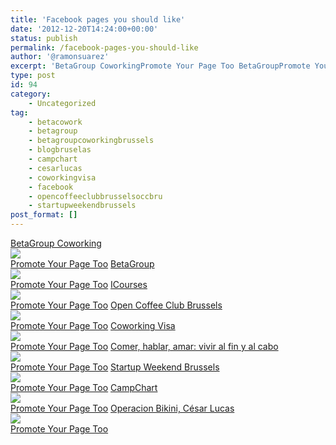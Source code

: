 ```yaml
---
title: 'Facebook pages you should like'
date: '2012-12-20T14:24:00+00:00'
status: publish
permalink: /facebook-pages-you-should-like
author: '@ramonsuarez'
excerpt: 'BetaGroup CoworkingPromote Your Page Too BetaGroupPromote Your Page Too ICoursesPromote Your Page Too Open Coffee Club BrusselsPromote Your Page Too Coworking VisaPromote Your Page Too Comer, hablar, amar: vivir al fin y al caboPromote Your Page T...'
type: post
id: 94
category:
    - Uncategorized
tag:
    - betacowork
    - betagroup
    - betagroupcoworkingbrussels
    - blogbruselas
    - campchart
    - cesarlucas
    - coworkingvisa
    - facebook
    - opencoffeeclubbrusselsoccbru
    - startupweekendbrussels
post_format: []
---
```

[BetaGroup Coworking](http://www.facebook.com/betagroup.coworking "BetaGroup Coworking")  
[![](http://badge.facebook.com/badge/135622239824810.971.1853643927.png)](http://www.facebook.com/betagroup.coworking "BetaGroup Coworking")  
[Promote Your Page Too](https://www.facebook.com/advertising "Make your own badge!") [BetaGroup](http://www.facebook.com/betagroup "BetaGroup")  
[![](http://badge.facebook.com/badge/136673013055833.1049.564588691.png)](http://www.facebook.com/betagroup "BetaGroup")  
[Promote Your Page Too](https://www.facebook.com/advertising "Make your own badge!") [ICourses](http://www.facebook.com/icourses.be "ICourses")  
[![](http://badge.facebook.com/badge/461926380514375.2864.946542786.png)](http://www.facebook.com/icourses.be "ICourses")  
[Promote Your Page Too](https://www.facebook.com/advertising "Make your own badge!") [Open Coffee Club Brussels](http://www.facebook.com/Open.Coffee.Club.Brussels "Open Coffee Club Brussels")  
[![](http://badge.facebook.com/badge/436777519702168.2346.696994515.png)](http://www.facebook.com/Open.Coffee.Club.Brussels "Open Coffee Club Brussels")  
[Promote Your Page Too](https://www.facebook.com/advertising "Make your own badge!") [Coworking Visa](http://www.facebook.com/coworking.visa "Coworking Visa")  
[![](http://badge.facebook.com/badge/116707675078368.694.1849096436.png)](http://www.facebook.com/coworking.visa "Coworking Visa")  
[Promote Your Page Too](https://www.facebook.com/advertising "Make your own badge!") [Comer, hablar, amar: vivir al fin y al cabo](http://www.facebook.com/blogbruselas "Comer, hablar, amar: vivir al fin y al cabo")  
[![](http://badge.facebook.com/badge/14471236332.4479.1225991832.png)](http://www.facebook.com/blogbruselas "Comer, hablar, amar: vivir al fin y al cabo")  
[Promote Your Page Too](https://www.facebook.com/advertising "Make your own badge!") [Startup Weekend Brussels](http://www.facebook.com/swbru "Startup Weekend Brussels")  
[![](http://badge.facebook.com/badge/177374128953066.2462.1637841560.png)](http://www.facebook.com/swbru "Startup Weekend Brussels")  
[Promote Your Page Too](https://www.facebook.com/advertising "Make your own badge!") [CampChart](http://www.facebook.com/CampChart "CampChart")  
[![](http://badge.facebook.com/badge/313959275378859.1300.813687713.png)](http://www.facebook.com/CampChart "CampChart")  
[Promote Your Page Too](https://www.facebook.com/advertising "Make your own badge!") [Operacion Bikini, César Lucas](http://www.facebook.com/pages/Operacion-Bikini-C%C3%A9sar-Lucas/426844757368498 "Operacion Bikini, César Lucas")  
[![](http://badge.facebook.com/badge/426844757368498.2603.1665655003.png)](http://www.facebook.com/pages/Operacion-Bikini-C%C3%A9sar-Lucas/426844757368498 "Operacion Bikini, César Lucas")  
[Promote Your Page Too](https://www.facebook.com/advertising "Make your own badge!")